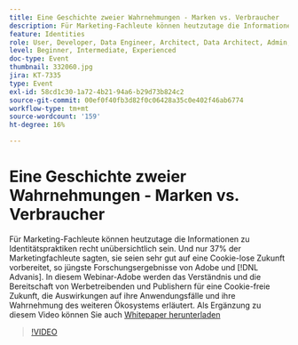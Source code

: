```yaml
---
title: Eine Geschichte zweier Wahrnehmungen - Marken vs. Verbraucher
description: Für Marketing-Fachleute können heutzutage die Informationen zu Identitätspraktiken recht unübersichtlich sein. Und nur 37% der Marketingfachleute sagten, sie seien sehr gut auf eine Cookie-lose Zukunft vorbereitet, so jüngste Forschungsergebnisse von Adobe und Advanis. In diesem Webinar-Adobe werden das Verständnis und die Bereitschaft von Werbetreibenden und Publishern für eine Cookie-freie Zukunft, die Auswirkungen auf ihre Anwendungsfälle und ihre Wahrnehmung des weiteren Ökosystems erläutert.
feature: Identities
role: User, Developer, Data Engineer, Architect, Data Architect, Admin, Leader
level: Beginner, Intermediate, Experienced
doc-type: Event
thumbnail: 332060.jpg
jira: KT-7335
type: Event
exl-id: 58cd1c30-1a72-4b21-94a6-b29d73b824c2
source-git-commit: 00ef0f40fb3d82f0c06428a35c0e402f46ab6774
workflow-type: tm+mt
source-wordcount: '159'
ht-degree: 16%

---
```


# Eine Geschichte zweier Wahrnehmungen - Marken vs. Verbraucher

Für Marketing-Fachleute können heutzutage die Informationen zu Identitätspraktiken recht unübersichtlich sein. Und nur 37% der Marketingfachleute sagten, sie seien sehr gut auf eine Cookie-lose Zukunft vorbereitet, so jüngste Forschungsergebnisse von Adobe und [!DNL Advanis]. In diesem Webinar-Adobe werden das Verständnis und die Bereitschaft von Werbetreibenden und Publishern für eine Cookie-freie Zukunft, die Auswirkungen auf ihre Anwendungsfälle und ihre Wahrnehmung des weiteren Ökosystems erläutert. Als Ergänzung zu diesem Video können Sie auch [Whitepaper herunterladen](assets/whitepaper-a-tale-of-two-perceptions.pdf)

>[!VIDEO](https://video.tv.adobe.com/v/332060/?learn=on)

